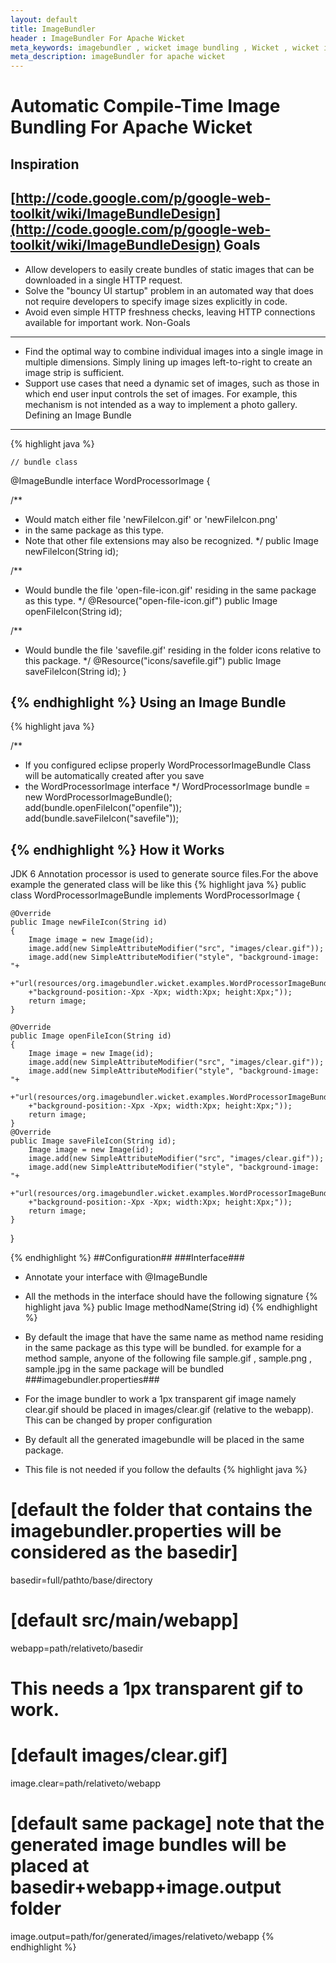 ```yaml
---
layout: default
title: ImageBundler
header : ImageBundler For Apache Wicket
meta_keywords: imagebundler , wicket image bundling , Wicket , wicket image sprite 
meta_description: imageBundler for apache wicket
---
```


Automatic Compile-Time Image Bundling For Apache Wicket
=======================================================
Inspiration
-----------
[http://code.google.com/p/google-web-toolkit/wiki/ImageBundleDesign](http://code.google.com/p/google-web-toolkit/wiki/ImageBundleDesign)
Goals
-----
*	Allow developers to easily create bundles of static images that can be downloaded in a single HTTP request.
*	Solve the "bouncy UI startup" problem in an automated way that does not require developers to specify image sizes explicitly in code.
*	Avoid even simple HTTP freshness checks, leaving HTTP connections available for important work.
Non-Goals
---------
*	Find the optimal way to combine individual images into a single image in multiple dimensions. Simply lining up images left-to-right to create an image strip is sufficient.
*	Support use cases that need a dynamic set of images, such as those in which end user input controls the set of images. For example, this mechanism is not intended as a way to implement a photo gallery.
Defining an Image Bundle
------------------------
{% highlight java %}

	// bundle class
@ImageBundle
interface WordProcessorImage {

  /**
   * Would match either file 'newFileIcon.gif' or 'newFileIcon.png'
   * in the same package as this type.
   * Note that other file extensions may also be recognized.
   */
  public Image newFileIcon(String id);

  /**
   * Would bundle the file 'open-file-icon.gif' residing in the same package as this type.
   */
  @Resource("open-file-icon.gif")
  public Image openFileIcon(String id);

  /**
   * Would bundle the file 'savefile.gif' residing in the folder icons relative to this package.
   */
  @Resource("icons/savefile.gif")
  public Image saveFileIcon(String id);
}

{% endhighlight %}
Using an Image Bundle
---------------------
{% highlight java %}

  /**
   *  If you configured eclipse properly WordProcessorImageBundle Class will be automatically created after you save
   *  the  WordProcessorImage interface
   */
  WordProcessorImage bundle = new WordProcessorImageBundle();
  add(bundle.openFileIcon("openfile"));
  add(bundle.saveFileIcon("savefile"));

{% endhighlight %}
How it Works
------------
JDK 6 Annotation processor is used to generate source files.For the above example the generated class will
be like this
{% highlight java %}
public class WordProcessorImageBundle implements WordProcessorImage
{
	
	@Override
	public Image newFileIcon(String id)
	{
		Image image = new Image(id);
		image.add(new SimpleAttributeModifier("src", "images/clear.gif"));
		image.add(new SimpleAttributeModifier("style", "background-image: "+
		+"url(resources/org.imagebundler.wicket.examples.WordProcessorImageBundle/WordProcessorImageBundle.png);"
		+"background-position:-Xpx -Xpx; width:Xpx; height:Xpx;"));
		return image;
	}
	
	@Override
	public Image openFileIcon(String id)
	{
		Image image = new Image(id);
		image.add(new SimpleAttributeModifier("src", "images/clear.gif"));
		image.add(new SimpleAttributeModifier("style", "background-image: "+
		+"url(resources/org.imagebundler.wicket.examples.WordProcessorImageBundle/WordProcessorImageBundle.png);"
		+"background-position:-Xpx -Xpx; width:Xpx; height:Xpx;"));
		return image;
	}
	@Override
	public Image saveFileIcon(String id);
		Image image = new Image(id);
		image.add(new SimpleAttributeModifier("src", "images/clear.gif"));
		image.add(new SimpleAttributeModifier("style", "background-image: "+
		+"url(resources/org.imagebundler.wicket.examples.WordProcessorImageBundle/WordProcessorImageBundle.png);"
		+"background-position:-Xpx -Xpx; width:Xpx; height:Xpx;"));
		return image;
	}
}

{% endhighlight %}
##Configuration##
###Interface###
*	Annotate your interface with @ImageBundle
*	All the methods in the interface should have the following signature 
{% highlight java %}
public Image methodName(String id)
{% endhighlight %}
*	By default the image that have the same name as method name residing in the same package as this type will be bundled. for example for a method
sample, anyone of the following file sample.gif , sample.png  , sample.jpg in the same package will be bundled
###imagebundler.properties###

*	For the image bundler to work a 1px transparent gif image namely clear.gif should be placed in  images/clear.gif (relative to the webapp). This can be changed by proper configuration
*	By default all the generated imagebundle will be placed in the same package.
*	This file is not needed if you follow the defaults
{% highlight java %}
# [default the folder that contains the imagebundler.properties will be considered as the basedir]
basedir=full/pathto/base/directory
# [default src/main/webapp]
webapp=path/relativeto/basedir
# This needs a 1px transparent gif to work.
# [default images/clear.gif]
image.clear=path/relativeto/webapp
# [default same package] note that the generated image bundles will be placed at basedir+webapp+image.output folder
image.output=path/for/generated/images/relativeto/webapp
{% endhighlight %}
